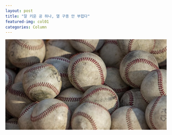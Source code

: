 ```yaml
---
layout: post
title: "잘 키운 공 하나, 열 구종 안 부럽다"
featured-img: col01
categories: Column
---
```


![alt text](https://github.com/skz2356/skz2356.github.io/blob/master/assets/img/posts/col01.jpg)
